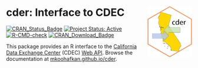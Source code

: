 # cder: Interface to CDEC <a href='https://github.com/mkoohafkan/cder'><img src='man/figures/logo.png' align="right" height="139" style="float:right; height:139px;" /></a>

<!-- badges: start -->
[![CRAN_Status_Badge](http://www.r-pkg.org/badges/version/cder)](http://cran.r-project.org/package=cder)
[![Project Status: Active](https://www.repostatus.org/badges/latest/active.svg)](https://www.repostatus.org/#active)
[![R-CMD-check](https://github.com/mkoohafkan/cder/actions/workflows/R-CMD-check.yaml/badge.svg)](https://github.com/mkoohafkan/cder/actions/workflows/R-CMD-check.yaml)
[![CRAN_Download_Badge](https://cranlogs.r-pkg.org/badges/grand-total/cder)](http://cran.r-project.org/package=cder)
<!-- badges: end -->

This package provides an R interface to the 
[California Data Exchange Center](https://cdec.water.ca.gov/)
(CDEC) [Web API](https://cdec.water.ca.gov/dynamicapp/wsSensorData). Browse
the documentation at [mkoohafkan.github.io/cder](https://mkoohafkan.github.io/cder).

